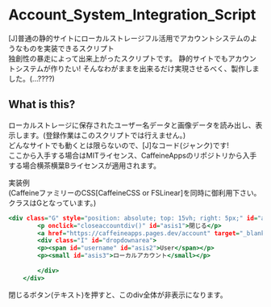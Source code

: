 # Account_System_Integration_Script
[J]普通の静的サイトにローカルストレージフル活用でアカウントシステムのようなものを実装できるスクリプト  
独創性の暴走によって出来上がったスクリプトです。 静的サイトでもアカウントシステムが作りたい! そんなわがままを出来るだけ実現させるべく、製作しました。(...????)  
## What is this?  
ローカルストレージに保存されたユーザー名データと画像データを読み出し、表示します。(登録作業はこのスクリプトでは行えません。)  
どんなサイトでも動くとは限らないので、[J]なコード(ジャンク)です!  
ここから入手する場合はMITライセンス、CaffeineAppsのリポジトリから入手する場合横茶横葉Bライセンスが適用されます。  

実装例  
(CaffeineファミリーのCSS[CaffeineCSS or FSLinear]を同時に御利用下さい。クラスはGとなっています。)  
```kore.html
<div class="G" style="position: absolute; top: 15vh; right: 5px;" id="accountdetails">
        <p onclick="closeaccountdiv()" id="asis1">閉じる</p>
        <a href="https://caffeineapps.pages.dev/account" target="_blank"><img src="./ic.png" style="height: 50px; border-radius: 500px;" id="accountview"></a>
        <div class="I" id="dropdownarea">
        <p><span id="username" id="asis2">User</span></p>
        <p><small id="asis3">ローカルアカウント</small></p>
        
        </div>
    </div>
```
閉じるボタン(テキスト)を押すと、このdiv全体が非表示になります。  
